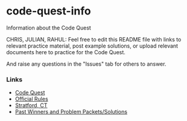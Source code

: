 # code-quest-info
Information about the Code Quest

CHRIS, JULIAN, RAHUL: Feel free to edit this README file with links to relevant practice material, post example solutions, or upload relevant documents here to practice for the Code Quest.

And raise any questions in the "Issues" tab for others to answer.

### Links

- [Code Quest][1]
- [Official Rules][2]
- [Stratford, CT][3]
- [Past Winners and Problem Packets/Solutions][4]

[1]: https://www.lockheedmartin.com/us/who-we-are/community/codequest.html
[2]: https://www.lockheedmartin.com/us/who-we-are/community/codequest/code-quest-official-rules.html
[3]: https://www.lockheedmartin.com/us/who-we-are/community/codequest/code-quest-stratford.html
[4]: https://www.lockheedmartin.com/us/who-we-are/community/codequest/code-quest-past-quests.html
